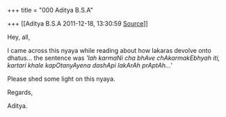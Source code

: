 +++
title = "000 Aditya B.S.A"

+++
[[Aditya B.S.A	2011-12-18, 13:30:59 [Source](https://groups.google.com/g/samskrita/c/v49IgvDNerQ)]]



Hey, all,

  

I came across this nyaya while reading about how lakaras devolve onto dhatus... the sentence was *'lah karmaNi cha bhAve chAkarmakEbhyah iti, kartari khale kapOtanyAyena dashApi lakArAh prAptAh...'*

  

Please shed some light on this nyaya.

  

Regards,

  

Aditya.

